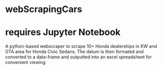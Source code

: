 # webScrapingCars
# requires Jupyter Notebook
A python-based webscraper to scrape 10+ Honda dealerships in KW and GTA area for Honda Civic Sedans.
The datum is then formated and converted to a data-frame and outputted into an excel spreadsheet for convenient viewing
